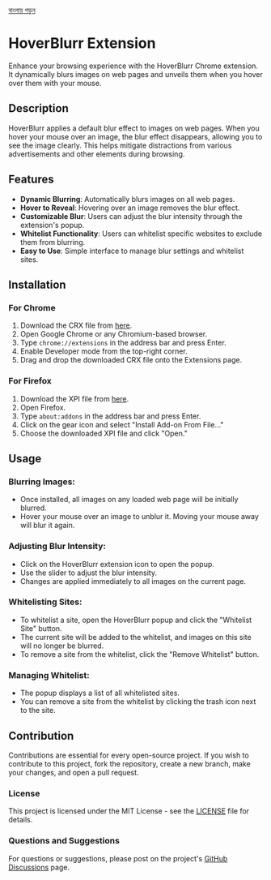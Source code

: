 [বাংলায় পড়ুন](README.bn.md)

# HoverBlurr Extension

Enhance your browsing experience with the HoverBlurr Chrome extension. It dynamically blurs images on web pages and unveils them when you hover over them with your mouse.

## Description

HoverBlurr applies a default blur effect to images on web pages. When you hover your mouse over an image, the blur effect disappears, allowing you to see the image clearly. This helps mitigate distractions from various advertisements and other elements during browsing.

## Features

- **Dynamic Blurring**: Automatically blurs images on all web pages.
- **Hover to Reveal**: Hovering over an image removes the blur effect.
- **Customizable Blur**: Users can adjust the blur intensity through the extension's popup.
- **Whitelist Functionality**: Users can whitelist specific websites to exclude them from blurring.
- **Easy to Use**: Simple interface to manage blur settings and whitelist sites.


## Installation

### For Chrome

1. Download the CRX file from [here](https://github.com/kamrulhasanio/HoverBlurr-Extension/releases/latest).
2. Open Google Chrome or any Chromium-based browser.
3. Type `chrome://extensions` in the address bar and press Enter.
4. Enable Developer mode from the top-right corner.
5. Drag and drop the downloaded CRX file onto the Extensions page.

### For Firefox

1. Download the XPI file from [here](https://github.com/kamrulhasanio/HoverBlurr-Extension/releases/latest).
2. Open Firefox.
3. Type `about:addons` in the address bar and press Enter.
4. Click on the gear icon and select "Install Add-on From File..."
5. Choose the downloaded XPI file and click "Open."


## Usage

### Blurring Images:

- Once installed, all images on any loaded web page will be initially blurred.
- Hover your mouse over an image to unblur it. Moving your mouse away will blur it again.

### Adjusting Blur Intensity:

- Click on the HoverBlurr extension icon to open the popup.
- Use the slider to adjust the blur intensity.
- Changes are applied immediately to all images on the current page.

### Whitelisting Sites:

- To whitelist a site, open the HoverBlurr popup and click the "Whitelist Site" button.
- The current site will be added to the whitelist, and images on this site will no longer be blurred.
- To remove a site from the whitelist, click the "Remove Whitelist" button.

### Managing Whitelist:

- The popup displays a list of all whitelisted sites.
- You can remove a site from the whitelist by clicking the trash icon next to the site.

## Contribution

Contributions are essential for every open-source project. If you wish to contribute to this project, fork the repository, create a new branch, make your changes, and open a pull request.

### License

This project is licensed under the MIT License - see the [LICENSE](LICENSE) file for details.

### Questions and Suggestions

For questions or suggestions, please post on the project's [GitHub Discussions](https://github.com/kamrulhasanio/HoverBlurr-Extension/discussions) page.
